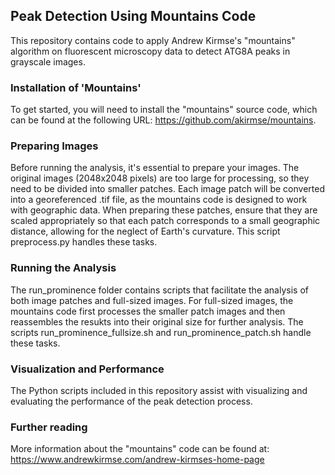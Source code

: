 ## Peak Detection Using Mountains Code 

This repository contains code to apply Andrew Kirmse's "mountains" algorithm on fluorescent microscopy data to detect ATG8A peaks in grayscale images.
### Installation of 'Mountains'
To get started, you will need to install the "mountains" source code, which can be found at the following URL: https://github.com/akirmse/mountains.

### Preparing Images
Before running the analysis, it's essential to prepare your images. The original images (2048x2048 pixels) are too large for processing, so they need to be divided into smaller patches. Each image patch will be converted into a georeferenced .tif file, as the mountains code is designed to work with geographic data. When preparing these patches, ensure that they are scaled appropriately so that each patch corresponds to a small geographic distance, allowing for the neglect of Earth's curvature. This script preprocess.py handles these tasks.

### Running the Analysis
The run_prominence folder contains scripts that facilitate the analysis of both image patches and full-sized images. For full-sized images, the mountains code first processes the smaller patch images and then reassembles the resukts into their original size for further analysis. The scripts run_prominence_fullsize.sh and run_prominence_patch.sh handle these tasks.

### Visualization and Performance
The Python scripts included in this repository assist with visualizing and evaluating the performance of the peak detection process.

### Further reading
More information about the "mountains" code can be found at: https://www.andrewkirmse.com/andrew-kirmses-home-page
